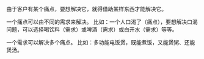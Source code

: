 由于客户有某个痛点，要想解决它，就得借助某样东西才能解决它。


一个痛点可以由不同的需求来解决。
比如：一个人口渴了（痛点），要想解决口渴问题，可以选择喝饮料（需求）或啤酒（需求）或白开水（需求）等等。

一个需求可以解决多个痛点。
比如：多功能电饭煲，既能煮饭，又能煲粥、还能煲汤。